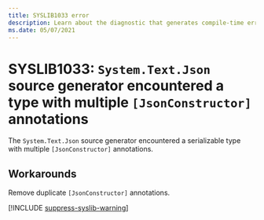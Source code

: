 ```yaml
---
title: SYSLIB1033 error
description: Learn about the diagnostic that generates compile-time error SYSLIB1033.
ms.date: 05/07/2021
---
```


# SYSLIB1033: `System.Text.Json` source generator encountered a type with multiple `[JsonConstructor]` annotations

The `System.Text.Json` source generator encountered a serializable type with multiple `[JsonConstructor]` annotations.

## Workarounds

Remove duplicate `[JsonConstructor]` annotations.

[!INCLUDE [suppress-syslib-warning](includes/suppress-source-generator-diagnostics.md)]
